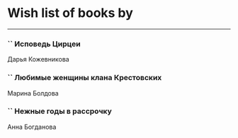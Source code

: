 # Wish list of books by [](https://ok.ru/profile/536771522733)
---

### `` Исповедь Цирцеи
Дарья Кожевникова

### `` Любимые женщины клана Крестовских
Марина Болдова

### `` Нежные годы в рассрочку
Анна Богданова

